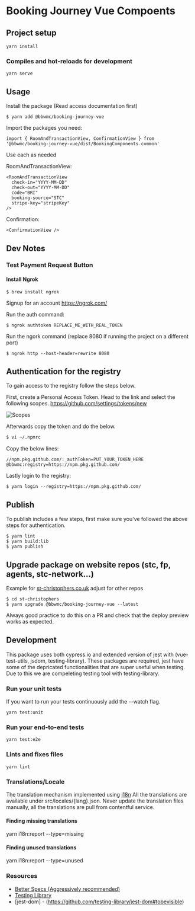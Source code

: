 # Booking Journey Vue Compoents

## Project setup

```
yarn install
```

### Compiles and hot-reloads for development

```
yarn serve
```

## Usage

Install the package (Read access documentation first)

```
$ yarn add @bbwmc/booking-journey-vue
```

Import the packages you need:

```
import { RoomAndTransactionView, ConfirmationView } from '@bbwmc/booking-journey-vue/dist/BookingComponents.common'
```

Use each as needed

RoomAndTransactionView:

```
<RoomAndTransactionView
  check-in="YYYY-MM-DD"
  check-out="YYYY-MM-DD"
  code="BRI"
  booking-source="STC"
  stripe-key="stripeKey"
/>
```

Confirmation:

```
<ConfirmationView />
```

## Dev Notes

### Test Payment Request Button

#### Install Ngrok

```
$ brew install ngrok
```

Signup for an account https://ngrok.com/

Run the auth command:

```
$ ngrok authtoken REPLACE_ME_WITH_REAL_TOKEN
```

Run the ngork command (replace 8080 if running the project on a different port)

```
$ ngrok http --host-header=rewrite 8080
```

## Authentication for the registry

To gain access to the registry follow the steps below.

First, create a Personal Access Token. Head to the link and select the following scopes. https://github.com/settings/tokens/new

![Scopes](https://github.com/bbwmc/booking-journey-vue/raw/master/Screenshot%202020-04-22%20at%2008.09.27.png)

Afterwards copy the token and do the below.

```bash
$ vi ~/.npmrc
```

Copy the below lines:

```
//npm.pkg.github.com/:_authToken=PUT_YOUR_TOKEN_HERE
@bbwmc:registry=https://npm.pkg.github.com/
```

Lastly login to the registry:

```
$ yarn login --registry=https://npm.pkg.github.com/
```

## Publish

To publish includes a few steps, first make sure you've followed the above steps for authentication.

```
$ yarn lint
$ yarn build:lib
$ yarn publish
```

## Upgrade package on website repos (stc, fp, agents, stc-network...)

Example for [st-christophers.co.uk](github.com/bbwmc/st-christophers.co.uk) adjust for other repos

```
$ cd st-christophers
$ yarn upgrade @bbwmc/booking-journey-vue --latest
```

Always good practice to do this on a PR and check that the deploy preview works as expected.

## Development

This package uses both cypress.io and extended version of jest with (vue-test-utils, jsdom, testing-library). These packages are required, jest have some of the depricated functionalities that are super useful when testing. Due to this we are compeleting testing tool with testing-library.

### Run your unit tests

If you want to run your tests continuously add the --watch flag.

```
yarn test:unit
```

### Run your end-to-end tests

```
yarn test:e2e
```

### Lints and fixes files

```
yarn lint
```

### Translations/Locale

The translation mechanism implemented using [i18n](https://kazupon.github.io/vue-i18n/introduction.html) All the translations are available under src/locales/{lang}.json. Never update the translation files manually, all the
translations are pull from contentful service.

#### Finding missing translations
yarn i18n:report --type=missing

#### Finding unused translations
yarn i18n:report --type=unused


### Resources

- [Better Specs (Aggressively recommended)](https://www.betterspecs.org/)
- [Testing Library](https://testing-library.com/docs/vue-testing-library/intro)
- [jest-dom] - (https://github.com/testing-library/jest-dom#tobevisible)
